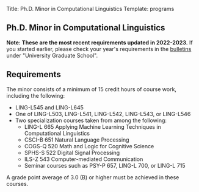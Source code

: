 Title: Ph.D. Minor in Computational Linguistics
Template: programs

## Ph.D. Minor in Computational Linguistics

**Note: These are the most recent requirements updated in 2022-2023.**
If you started earlier, please check your year's requirements in the [bulletins](https://bulletins.iu.edu/iub/index.html) under "University Graduate School".

## Requirements
The minor consists of a minimum of 15 credit hours of course work, including the following:

* LING-L545 and LING-L645
* One of LING-L503, LING-L541, LING-L542, LING-L543, or LING-L546
* Two specialization courses taken from among the following:
  * LING-L 665 Applying Machine Learning Techniques in Computational Linguistics
  * CSCI-B 651 Natural Language Processing
  * COGS-Q 520 Math and Logic for Cognitive Science
  * SPHS-S 522 Digital Signal Processing
  * ILS-Z 543 Computer-mediated Communication
  * Seminar courses such as PSY-P 657, LING-L 700, or LING-L 715 

A grade point average of 3.0 (B) or higher must be achieved in these courses.